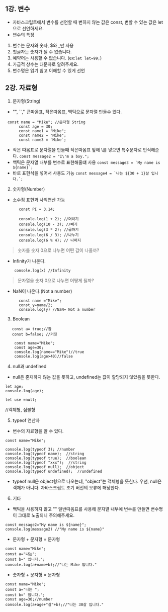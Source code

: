 ## 1강. 변수

- 자바스크립트에서 변수를 선언할 때 변하지 않는 값은 const, 변할 수 있는 값은 let으로 선언하세요.
- 변수의 특징

1. 변수는 문자와 숫자, $와 \_만 사용
2. 첫글자는 숫자가 될 수 없습니다.
3. 예약어는 사용할 수 없습니다. (ex:`let let=99;`)
4. 가급적 상수는 대문자로 알려주세요.
5. 변수명은 읽기 쉽고 이해할 수 있게 선언

## 2강. 자료형

1. 문자형(String)

- "", ``,'' 큰따옴표, 작은따옴표, 백틱으로 문자열 만들수 있다.

```
 const name = "Mike"; //문자형 String
      const age = 30;
      const name1 = "Mike";
      const name2 = "Mike";
      const name3 = `Mike`;
```

- 작은 따옴표로 문자열을 만들때 작은따옴표 앞에 \를 넣으면 특수문자로 인식해준다.
  `const message2 = "I\'m a boy.";`
- 백틱은 문자열 내부를 변수로 표현해줄떄 사용
  `` const message3 = `My name is ${name}`; ``
- 바로 표현식을 넣어서 사용도 가능
  `` const message4 = `나는 ${30 + 1}살 입니다.`; ``

2. 숫자형(Number)

- 소수점 표현과 사칙연산 가능

```const age = 30; //숫자형 Number
      const PI = 3.14;

      console.log(1 + 2); //더하기
      console.log(10 - 3); //빼기
      console.log(3 * 2); //곱하기
      console.log(6 / 3); //나누기
      console.log(6 % 4); // 나머지
```

> 숫자를 숫자 0으로 나누면 어떤 값이 나올까?

- Infinity가 나온다.

```const x =1/0; //??
    console.log(x) //Infinity
```

> 문자열을 숫자 0으로 나누면 어떻게 될까?

- NaN이 나온다.(Not a number)

```
      const name ="Mike";
      const y=name/2;
      console.log(y) //NaN= Not a number
```

3. Boolean

```
   const a= true;//참
   const b=false; //거짓

    const name="Mike";
    const age=30;
    console.log(name=="Mike")//true
    console.log(age>40)//false
```

4. null과 undefined

- null은 존재하지 않는 값을 뜻하고, undefined는 값이 할당되지 않았음을 뜻한다.

```
let age;
console.log(age);

let use =null;
```

//객체형, 심볼형

5. typeof 연산자

- 변수의 자료형을 알 수 있다.

```
const name="Mike";

console.log(typeof 3); //number
console.log(typeof name);  //string
console.log(typeof true);  //boolean
console.log(typeof "xxx");  //string
console.log(typeof null);  //object
console.log(typeof undefined);  //undefined
```

- typeof null은 object형으로 나오는데, "object"는 객체형을 뜻한다. 우선, null은 객체가 아니다. 자바스크립트 초기 버전의 오류에 해당한다.

6. 기타

- 백틱을 사용하지 않고 "" 일반따옴표를 사용해 문자열 내부에 변수를 만들면 변수명이 그대로 노출되니 주의해주세요.

```
const message2="My name is ${name}";
console.log(message2) //"My name is ${name}"
```

- 문자형 + 문자형 = 문자형

```
const name="Mike";
const a="나는";
const b=" 입니다.";
console.log(a+name+b);//"나는 Mike 입니다."
```

- 숫자형 + 문자형 = 문자형

```
const name="Mike";
const a="나는 ";
const b=" 입니다.";
const age=30;//number
console.log(a+age+"살"+b);//"나는 30살 입니다."
```
